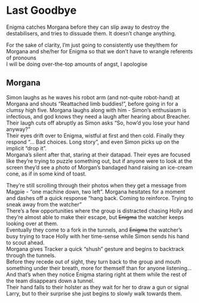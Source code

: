 # Last Goodbye

Enigma catches Morgana before they can slip away to destroy the destabilisers, and tries to dissuade them. It doesn’t change anything.

For the sake of clarity, I’m just going to consistently use they/them for Morgana and she/her for Enigma so that we don’t have to wrangle referents of pronouns  
I will be doing over-the-top amounts of angst, I apologise

## Morgana

Simon laughs as he waves his robot arm (and not-quite robot-hand) at Morgana and shouts “Reattached limb buddies\!”, before going in for a clumsy high five. Morgana laughs along with him \- Simon’s enthusiasm is infectious, and god knows they need a laugh after hearing about Breacher.  
Their laugh cuts off abruptly as Simon asks “So, how’d you lose your hand anyway?”  
Their eyes drift over to Enigma, wistful at first and then cold. Finally they respond “... Bad choices. Long story”, and even Simon picks up on the implicit “drop it”.  
Morgana’s silent after that, staring at their datapad. Their eyes are focused like they’re trying to puzzle something out, but if anyone were to look at the screen they’d see a photo of Morgan’s bandaged hand raising an ice-cream cone, as if in some kind of toast.

They’re still scrolling through their photos when they get a message from Magpie \- “one machine down, two left”. Morgana hesitates for a moment and dashes off a quick response “hang back. Coming to reinforce. Trying to sneak away from the watcher”  
There’s a few opportunities where the group is distracted chasing Holly and they’re almost able to make their escape, but ~~Enigma~~ the watcher keeps looking over at them.  
Eventually they come to a fork in the tunnels, and ~~Enigma~~  the watcher’s busy trying to trace Holly with her time-sense while Simon sends his hand to scout ahead.  
Morgana gives Tracker a quick “shush” gesture and begins to backtrack through the tunnels.   
Before they recede out of sight, they turn back to the group and mouth something under their breath, more for themself than for anyone listening… And that’s when they notice Enigma staring right at them while the rest of the team disappears down a tunnel.  
Their hand falls to their holster as they wait for her to draw a gun or signal Larry, but to their surprise she just begins to slowly walk towards them.



